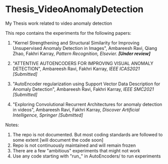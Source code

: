 # Thesis_VideoAnomalyDetection
My Thesis work related to video anomaly detection

This repo contains the experiments for the following papers:

1. "Kernel Strengthening and Structural Similarity for Improving Unsupervised Anomaly Detection in Images", Ambareesh Ravi, Qiang Zhao, Fakhri Karray, _Pattern Recognition, Elsevier. **[Under review]**_

2. "ATTENTIVE AUTOENCODERS FOR IMPROVING VISUAL ANOMALY DETECTION", Ambareesh Ravi, Fakhri Karray, _IEEE ICAS2021 [Submitted]_

3. "AutoEncoder regularization using Support Vector Data Description for Anomaly Detection", Ambareesh Ravi, Fakhri Karray, _IEEE SMC2021 [Submitted]_

4. "Exploring Convolutional Recurrent Architectures for anomaly detection in videos", Ambareesh Ravi, Fakhri Karray, _Discover Artificial Intelligence, Springer [Submitted]_


Notes:
1. The repo is not documented. But most coding standards are followed to some extent [will document the code soon]
2. Repo is not continuously maintained and will remain frozen
3. There are a few "ambitious" experiments that might not work
4. Use any code starting with "run_" in AutoEncoders/ to run experiments
